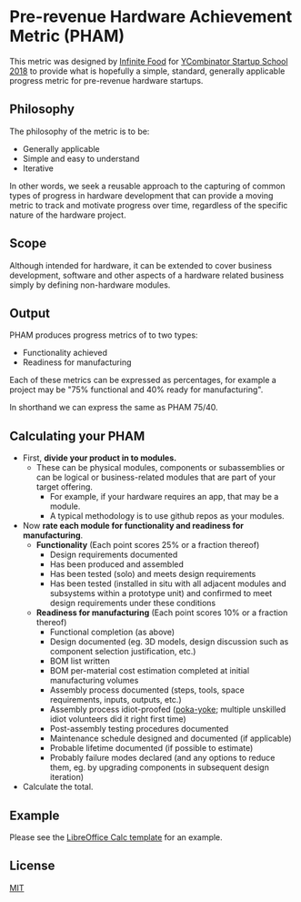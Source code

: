 # Pre-revenue Hardware Achievement Metric (PHAM)

This metric was designed by [Infinite Food](http://infinite-food.com/) for [YCombinator Startup School 2018](http://startupschool.org) to provide what is hopefully a simple, standard, generally applicable progress metric for pre-revenue hardware startups.

## Philosophy

The philosophy of the metric is to be:
 * Generally applicable
 * Simple and easy to understand
 * Iterative

In other words, we seek a reusable approach to the capturing of common types of progress in hardware development that can provide a moving metric to track and motivate progress over time, regardless of the specific nature of the hardware project.

## Scope

Although intended for hardware, it can be extended to cover business development, software and other aspects of a hardware related business simply by defining non-hardware modules.

## Output

PHAM produces progress metrics of to two types:
 * Functionality achieved
 * Readiness for manufacturing

Each of these metrics can be expressed as percentages, for example a project may be "75% functional and 40% ready for manufacturing".

In shorthand we can express the same as PHAM 75/40.

## Calculating your PHAM

 * First, __divide your product in to modules.__ 
   * These can be physical modules, components or subassemblies or can be logical or business-related modules that are part of your target offering.
     * For example, if your hardware requires an app, that may be a module.
     * A typical methodology is to use github repos as your modules.
 * Now __rate each module for functionality and readiness for manufacturing__. 
   * __Functionality__ (Each point scores 25% or a fraction thereof)
     * Design requirements documented
     * Has been produced and assembled
     * Has been tested (solo) and meets design requirements
     * Has been tested (installed in situ with all adjacent modules and subsystems within a prototype unit) and confirmed to meet design requirements under these conditions
   * __Readiness for manufacturing__ (Each point scores 10% or a fraction thereof)
     * Functional completion (as above)
     * Design documented (eg. 3D models, design discussion such as component selection justification, etc.)
     * BOM list written
     * BOM per-material cost estimation completed at initial manufacturing volumes
     * Assembly process documented (steps, tools, space requirements, inputs, outputs, etc.)
     * Assembly process idiot-proofed ([poka-yoke](https://en.wikipedia.org/wiki/Poka-yoke); multiple unskilled idiot volunteers did it right first time)
     * Post-assembly testing procedures documented
     * Maintenance schedule designed and documented (if applicable)
     * Probable lifetime documented (if possible to estimate)
     * Probably failure modes declared (and any options to reduce them, eg. by upgrading components in subsequent design iteration)
 * Calculate the total.

## Example

Please see the [LibreOffice Calc template](pham-template) for an example.

## License

[MIT](LICENSE)
